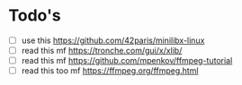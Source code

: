 # Todo's

- [ ] use this https://github.com/42paris/minilibx-linux
- [ ] read this mf https://tronche.com/gui/x/xlib/
- [ ] read this mf https://github.com/mpenkov/ffmpeg-tutorial
- [ ] read this too mf https://ffmpeg.org/ffmpeg.html
